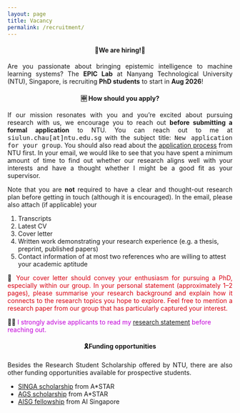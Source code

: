 ```yaml
---
layout: page
title: Vacancy
permalink: /recruitment/
---
```




<h4><center>🚨We are hiring!🚨</center></h4>
<p align="justify">
Are you passionate about bringing epistemic intelligence to machine learning systems? The <b>EPIC Lab</b> at Nanyang Technological 
University (NTU), Singapore, is recruiting <b>PhD students</b> to start in <b>Aug 2026</b>!
</p>

<h4><center>🈸 How should you apply? </center></h4>

<p align="justify">
If our mission resonates with you and you’re excited about pursuing research with us, we encourage you to reach out <b>before submitting a 
formal application</b> to NTU. You can reach out to me at <tt>siulun.chau[at]ntu.edu.sg</tt> with the subject title: <tt>New 
application for your group</tt>. You should also read about the <a href="https://www.ntu.edu.
sg/education/graduate-programme/ccds-phd-cs-engineering">  application process</a> from NTU first. In your 
email,
we 
would like to see that you have spent a minimum amount of time to find out whether our research aligns well with your interests and have 
a thought whether I might be a good fit as your supervisor. 
</p>

<p align="justify">
Note that you are <b>not</b> required to have a clear and thought-out research plan before getting in touch (although it is encouraged). In 
the email, please also attach (if applicable) your
</p>

<ol>
<li>Transcripts</li>
<li>Latest CV</li>
<li>Cover letter</li>
<li>Written work demonstrating your research experience (e.g. a thesis, preprint, published papers)</li>
<li>Contact information of at most two references who are willing to attest your academic aptitude</li>
</ol>

<p align="justify">
🚨 <span style="color: #d90010"> Your cover letter should convey your enthusiasm for pursuing a PhD, especially within our group. In your 
personal statement 
(approximately 1–2 pages), please summarise your research background and explain how it connects to the research topics you hope to 
explore. Feel free to mention a research paper from our group that has particularly captured your interest.</span></p>

🚨🚨<span style="color: #c300d9"> I strongly advise applicants to read my <a href="https://chau999.github.io/assets/research_statement/research_statement.pdf">research statement</a> 
before reaching out. </span>

<h4><center>🎗Funding opportunities </center></h4>

<p align="justify">
Besides the Research Student Scholarship offered by NTU, there are also other funding opportunities available for prospective students.
</p>

<ul>
<li><a href="https://www.a-star.edu.sg/Scholarships/for-graduate-studies/singapore-international-graduate-award-singa">SINGA 
scholarship</a> from A*STAR</li>
<li><a href="https://www.a-star.edu.sg/Scholarships/for-graduate-studies/a-star-graduate-scholarship-singapore">AGS scholarship</a> from 
A*STAR</li>
<li><a href="https://aisingapore.org/research/phd-fellowship-programme/">AISG fellowship</a> from AI Singapore</li>
</ul>


[//]: # ()
[//]: # (<p></p>)

[//]: # (<h3> Recruitment letter </h3>)

[//]: # (<object data="../assets/research_group/recruitment_letter.pdf" width="100%" height="1100" type='application/pdf'></object>)
